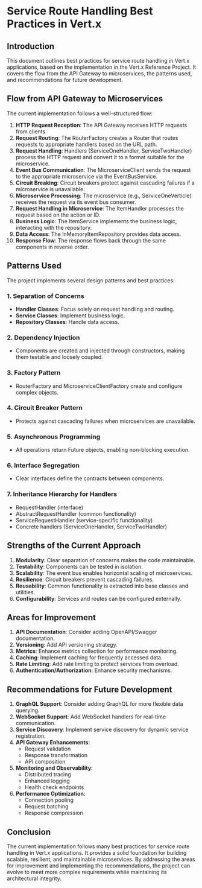 # Service Route Handling Best Practices in Vert.x

## Introduction

This document outlines best practices for service route handling in Vert.x applications, based on the implementation in the Vert.x Reference Project. It covers the flow from the API Gateway to microservices, the patterns used, and recommendations for future development.

## Flow from API Gateway to Microservices

The current implementation follows a well-structured flow:

1. **HTTP Request Reception**: The API Gateway receives HTTP requests from clients.
2. **Request Routing**: The RouterFactory creates a Router that routes requests to appropriate handlers based on the URL path.
3. **Request Handling**: Handlers (ServiceOneHandler, ServiceTwoHandler) process the HTTP request and convert it to a format suitable for the microservice.
4. **Event Bus Communication**: The MicroserviceClient sends the request to the appropriate microservice via the EventBusService.
5. **Circuit Breaking**: Circuit breakers protect against cascading failures if a microservice is unavailable.
6. **Microservice Processing**: The microservice (e.g., ServiceOneVerticle) receives the request via its event bus consumer.
7. **Request Handling in Microservice**: The ItemHandler processes the request based on the action or ID.
8. **Business Logic**: The ItemService implements the business logic, interacting with the repository.
9. **Data Access**: The InMemoryItemRepository provides data access.
10. **Response Flow**: The response flows back through the same components in reverse order.

## Patterns Used

The project implements several design patterns and best practices:

### 1. Separation of Concerns

- **Handler Classes**: Focus solely on request handling and routing.
- **Service Classes**: Implement business logic.
- **Repository Classes**: Handle data access.

### 2. Dependency Injection

- Components are created and injected through constructors, making them testable and loosely coupled.

### 3. Factory Pattern

- RouterFactory and MicroserviceClientFactory create and configure complex objects.

### 4. Circuit Breaker Pattern

- Protects against cascading failures when microservices are unavailable.

### 5. Asynchronous Programming

- All operations return Future objects, enabling non-blocking execution.

### 6. Interface Segregation

- Clear interfaces define the contracts between components.

### 7. Inheritance Hierarchy for Handlers

- RequestHandler (interface)
- AbstractRequestHandler (common functionality)
- ServiceRequestHandler (service-specific functionality)
- Concrete handlers (ServiceOneHandler, ServiceTwoHandler)

## Strengths of the Current Approach

1. **Modularity**: Clear separation of concerns makes the code maintainable.
2. **Testability**: Components can be tested in isolation.
3. **Scalability**: The event bus enables horizontal scaling of microservices.
4. **Resilience**: Circuit breakers prevent cascading failures.
5. **Reusability**: Common functionality is extracted into base classes and utilities.
6. **Configurability**: Services and routes can be configured externally.

## Areas for Improvement

1. **API Documentation**: Consider adding OpenAPI/Swagger documentation.
2. **Versioning**: Add API versioning strategy.
3. **Metrics**: Enhance metrics collection for performance monitoring.
4. **Caching**: Implement caching for frequently accessed data.
5. **Rate Limiting**: Add rate limiting to protect services from overload.
6. **Authentication/Authorization**: Enhance security mechanisms.

## Recommendations for Future Development

1. **GraphQL Support**: Consider adding GraphQL for more flexible data querying.
2. **WebSocket Support**: Add WebSocket handlers for real-time communication.
3. **Service Discovery**: Implement service discovery for dynamic service registration.
4. **API Gateway Enhancements**:
   - Request validation
   - Response transformation
   - API composition
5. **Monitoring and Observability**:
   - Distributed tracing
   - Enhanced logging
   - Health check endpoints
6. **Performance Optimization**:
   - Connection pooling
   - Request batching
   - Response compression

## Conclusion

The current implementation follows many best practices for service route handling in Vert.x applications. It provides a solid foundation for building scalable, resilient, and maintainable microservices. By addressing the areas for improvement and implementing the recommendations, the project can evolve to meet more complex requirements while maintaining its architectural integrity.